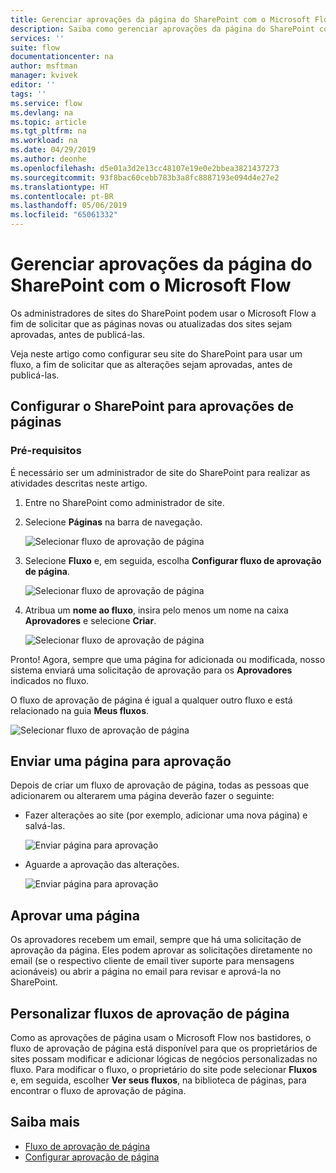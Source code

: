 ```yaml
---
title: Gerenciar aprovações da página do SharePoint com o Microsoft Flow | Microsoft Docs
description: Saiba como gerenciar aprovações da página do SharePoint com o Microsoft Flow.
services: ''
suite: flow
documentationcenter: na
author: msftman
manager: kvivek
editor: ''
tags: ''
ms.service: flow
ms.devlang: na
ms.topic: article
ms.tgt_pltfrm: na
ms.workload: na
ms.date: 04/29/2019
ms.author: deonhe
ms.openlocfilehash: d5e01a3d2e13cc48107e19e0e2bbea3821437273
ms.sourcegitcommit: 93f8bac60cebb783b3a8fc8887193e094d4e27e2
ms.translationtype: HT
ms.contentlocale: pt-BR
ms.lasthandoff: 05/06/2019
ms.locfileid: "65061332"
---
```

# <a name="manage-sharepoint-page-approvals-with-microsoft-flow"></a>Gerenciar aprovações da página do SharePoint com o Microsoft Flow

Os administradores de sites do SharePoint podem usar o Microsoft Flow a fim de solicitar que as páginas novas ou atualizadas dos sites sejam aprovadas, antes de publicá-las.

Veja neste artigo como configurar seu site do SharePoint para usar um fluxo, a fim de solicitar que as alterações sejam aprovadas, antes de publicá-las.

## <a name="configure-sharepoint-for-page-approvals"></a>Configurar o SharePoint para aprovações de páginas

### <a name="prerequisites"></a>Pré-requisitos 

É necessário ser um administrador de site do SharePoint para realizar as atividades descritas neste artigo.

1. Entre no SharePoint como administrador de site.
1. Selecione **Páginas** na barra de navegação.

    ![Selecionar fluxo de aprovação de página](media/customize-sharepoint-page-approvals/pages.png)

1. Selecione **Fluxo** e, em seguida, escolha **Configurar fluxo de aprovação de página**.
    
    ![Selecionar fluxo de aprovação de página](media/customize-sharepoint-page-approvals/select-page-approval-flow.png)

1. Atribua um **nome ao fluxo**, insira pelo menos um nome na caixa **Aprovadores** e selecione **Criar**.
    
    ![Selecionar fluxo de aprovação de página](media/customize-sharepoint-page-approvals/flow-name-approvers-create.png)

Pronto! Agora, sempre que uma página for adicionada ou modificada, nosso sistema enviará uma solicitação de aprovação para os **Aprovadores** indicados no fluxo.

O fluxo de aprovação de página é igual a qualquer outro fluxo e está relacionado na guia **Meus fluxos**.

![Selecionar fluxo de aprovação de página](media/customize-sharepoint-page-approvals/page-approval-flow-success.png)

## <a name="submit-a-page-for-approval"></a>Enviar uma página para aprovação

Depois de criar um fluxo de aprovação de página, todas as pessoas que adicionarem ou alterarem uma página deverão fazer o seguinte:

 - Fazer alterações ao site (por exemplo, adicionar uma nova página) e salvá-las.

     ![Enviar página para aprovação](media/customize-sharepoint-page-approvals/create-new-page.png)
     
 - Aguarde a aprovação das alterações.
    
    ![Enviar página para aprovação](media/customize-sharepoint-page-approvals/wait-for-approval.png)
    
## <a name="approve-a-page"></a>Aprovar uma página

Os aprovadores recebem um email, sempre que há uma solicitação de aprovação da página. Eles podem aprovar as solicitações diretamente no email (se o respectivo cliente de email tiver suporte para mensagens acionáveis) ou abrir a página no email para revisar e aprová-la no SharePoint.

## <a name="customize-page-approval-flows"></a>Personalizar fluxos de aprovação de página

Como as aprovações de página usam o Microsoft Flow nos bastidores, o fluxo de aprovação de página está disponível para que os proprietários de sites possam modificar e adicionar lógicas de negócios personalizadas no fluxo. Para modificar o fluxo, o proprietário do site pode selecionar **Fluxos** e, em seguida, escolher **Ver seus fluxos**, na biblioteca de páginas, para encontrar o fluxo de aprovação de página.

## <a name="learn-more"></a>Saiba mais

- [Fluxo de aprovação de página](https://support.office.com/article/page-approval-flow-a8b2e689-d4a1-4639-8028-333c0ece30d9)
- [Configurar aprovação de página](https://support.office.com/article/configure-page-approval-14ce6976-a0a7-427b-b4ab-d28d344a5222)
